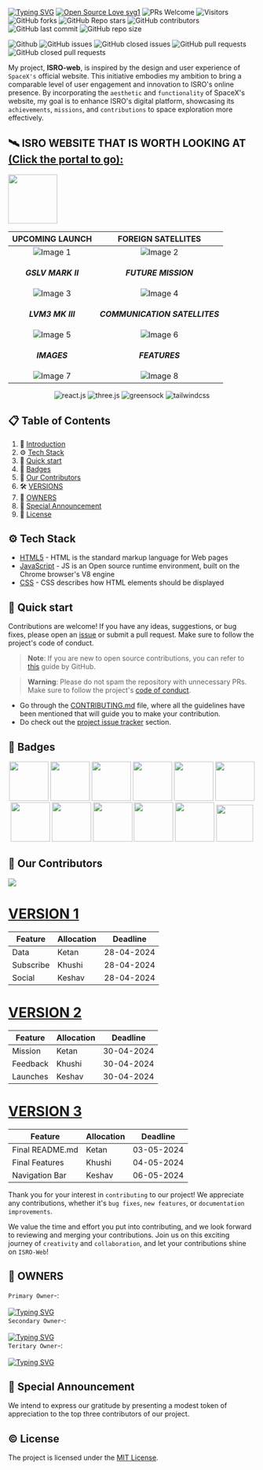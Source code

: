<a href="https://git.io/typing-svg"><img src="https://readme-typing-svg.demolab.com?font=Fira+Code&weight=600&size=43&pause=1000&random=false&width=950&height=80&lines=Indian+Space+Research+Organisation+%F0%9F%91%A8%E2%80%8D%F0%9F%9A%80" alt="Typing SVG" /></a>
[![Open Source Love svg1](https://badges.frapsoft.com/os/v1/open-source.svg?v=103)](https://github.com/ellerbrock/open-source-badges/)
![PRs Welcome](https://img.shields.io/badge/PRs-welcome-brightgreen.svg?style=flat)
![Visitors](https://api.visitorbadge.io/api/visitors?path=dakshsinghrathore%2FISRO-web%20&countColor=%23263759&style=flat)
![GitHub forks](https://img.shields.io/github/forks/Ketan2120/ISRO-web)
![GitHub Repo stars](https://img.shields.io/github/stars/ketan270/ISRO-web)
![GitHub contributors](https://img.shields.io/github/contributors/ketan270/ISRO-web)
![GitHub last commit](https://img.shields.io/github/last-commit/ketan270/ISRO-web)
![GitHub repo size](https://img.shields.io/github/repo-size/ketan270/ISRO-web)

![Github](https://img.shields.io/github/license/dakshsinghrathore/ISRO-web)
![GitHub issues](https://img.shields.io/github/issues/ketan270/ISRO-web)
![GitHub closed issues](https://img.shields.io/github/issues-closed-raw/ketan270/ISRO-web)
![GitHub pull requests](https://img.shields.io/github/issues-pr/ketan270/ISRO-web)
![GitHub closed pull requests](https://img.shields.io/github/issues-pr-closed/ketan270/ISRO-web)

<p> <a name="introduction"></a> 
<div align="center">

</div>

My project, **ISRO-web**, is inspired by the design and user experience of `SpaceX's` official website. This initiative embodies my ambition to bring a comparable level of user engagement and innovation to ISRO's online presence. By incorporating the `aesthetic` and `functionality` of SpaceX's website, my goal is to enhance ISRO's digital platform, showcasing its `achievements`, `missions`, and `contributions` to space exploration more effectively.


## 🛰️ ISRO WEBSITE THAT IS WORTH LOOKING AT <a href="" target="_blank">(Click the portal to go):</a><br>
  
  <a href="https://isro-website1.netlify.app/"><img id="portal" height="100" src="https://media.tenor.com/fWA2N8CPWEkAAAAi/sonic-mania.gif"></a>

</p>

| UPCOMING LAUNCH | FOREIGN SATELLITES |
|:-------:|:-------:|
| ![Image 1](https://github.com/ketan270/ISRO-web/assets/146920220/22e1f8d2-c9d7-4bc8-b5d3-bf3236fb70af) | ![Image 2](https://github.com/ketan270/ISRO-web/assets/146920220/6345a9f1-ea86-4553-8670-f72e5b3190bf) |
| <p align="center">***GSLV MARK II***</p> | <p align="center">***FUTURE MISSION***</p> |
| ![Image 3](https://github.com/ketan270/ISRO-web/assets/146920220/f755dfd6-3d77-4bb8-8ffc-4775db4ec543) | ![Image 4](https://github.com/ketan270/ISRO-web/assets/146920220/76001856-cb4c-478e-9c78-7320894a58c0) |
| <p align="center">***LVM3 MK III***</p> | <p align="center">***COMMUNICATION SATELLITES***</p> |
| ![Image 5](https://github.com/ketan270/ISRO-web/assets/146920220/d2d64fc2-9823-4f04-b35d-16080fc538eb) | ![Image 6](https://github.com/ketan270/ISRO-web/assets/146920220/acd88b05-1ad9-483c-90c2-00beb926a60a) |
| <p align="center">***IMAGES***</p> | <p align="center">***FEATURES***</p> |
| ![Image 7](https://github.com/ketan270/ISRO-web/assets/146920220/0e77ef5a-6a34-425e-a4df-b544b95a10b9) | ![Image 8](https://github.com/ketan270/ISRO-web/assets/146920220/5625f4b0-f9ac-4991-911f-bd4b436a4376) |


 <div align="center">
    <img src="https://img.shields.io/badge/-React_JS-black?style=for-the-badge&logoColor=white&logo=react&color=61DAFB" alt="react.js" />
    <img src="https://img.shields.io/badge/-Three_JS-black?style=for-the-badge&logoColor=white&logo=threedotjs&color=000000" alt="three.js" />
    <img src="https://img.shields.io/badge/-GSAP-black?style=for-the-badge&logoColor=white&logo=greensock&color=88CE02" alt="greensock" />
    <img src="https://img.shields.io/badge/-Tailwind_CSS-black?style=for-the-badge&logoColor=white&logo=tailwindcss&color=06B6D4" alt="tailwindcss" />
  </div>

## 📋 <a name="table">Table of Contents</a>

1. 🤖 [Introduction](#introduction)
2. ⚙️ [Tech Stack](#tech-stack)
3. 🚀 [Quick start](#quick-start)
4. 📛 [Badges](#badges)
5. 🤝 [Our Contributors](#contributors)
6. 🛠️ [VERSIONS](#version)
7. 🔑 [OWNERS](#owners)
8. 🎉 [Special Announcement](#announcement)
9. 📜 [License](#License)

## <a name="tech-stack">⚙️ Tech Stack</a>

- [HTML5](https://developer.mozilla.org/en-US/docs/Glossary/HTML5) - HTML is the standard markup language for Web pages
- [JavaScript](https://tc39.es/) - JS is an Open source runtime environment, built on the Chrome browser's V8 engine
- [CSS](https://developer.mozilla.org/en-US/docs/Web/CSS) - CSS describes how HTML elements should be displayed

## <a name="quick-start">🚀 Quick start</a> 

Contributions are welcome! If you have any ideas, suggestions, or bug fixes, please open an [issue](https://github.com/ketan270/ISRO-web/issues/new) or submit a pull request. Make sure to follow the project's code of conduct.

> **Note**: If you are new to open source contributions, you can refer to [this](https://opensource.guide/how-to-contribute/) guide by GitHub.

> **Warning**: Please do not spam the repository with unnecessary PRs. Make sure to follow the project's [code of conduct](/CODE_OF_CONDUCT.md).

- Go through the [CONTRIBUTING.md](https://github.com/ketan270/ISRO-web/blob/main/CONTRIBUTING.md) file, where all the guidelines have been mentioned that will guide you to make your contribution.
- Do check out the [project issue tracker](https://github.com/priyankarpal/ProjectsHut/issues) section.

##  <a name="badges">📛 Badges</a>  
      
<p align="center">
  
<img src="https://assets.holopin.io/eyJidWNrZXQiOiJob2xvcGluLWFzc2V0cyIsImtleSI6ImFzc2V0cy9jbDlmczZqdWgxNjI1ODA5bWkyNXAyNjRtbiIsImVkaXRzIjp7InJvdGF0ZSI6bnVsbH19" width="80px" height="80px"/>
<img src="https://assets.holopin.io/eyJidWNrZXQiOiJob2xvcGluLWFzc2V0cyIsImtleSI6ImFzc2V0cy9jbG16MW5neWQwMjM3bTN6am50c2V6Yng2IiwiZWRpdHMiOnsicm90YXRlIjpudWxsfX0=" width="80px" height="80px"/>
<img src="https://assets.holopin.io/hf2023levels/level0-blue-0-0-0.webp" width="80px" height="80px"/>
<img src="https://assets.holopin.io/hf2023levels/level1-blue-helmet-0-0.webp" width="80px" height="80px"/>
<img src="https://assets.holopin.io/hf2023levels/level2-blue-helmet-ducky-0.webp" width="80px" height="80px"/>
<img src="https://assets.holopin.io/hf2023levels/level3-blue-helmet-ducky-crocs.webp" width="80px" height="80px"/>
<img src="https://assets.holopin.io/hf2023levels/level4-blue-helmet-ducky-crocs-swarm.webp" width="80px" height="80px"/>

<img src="https://assets.holopin.io/eyJidWNrZXQiOiJob2xvcGluLWFzc2V0cyIsImtleSI6ImFzc2V0cy9jbG16ZXJwM3EzMDUwMGZsZHZ4d2JwZTdhIiwiZWRpdHMiOnsicm90YXRlIjpudWxsfX0=" width="80px" height="80px"/>
<img src="https://assets.holopin.io/eyJidWNrZXQiOiJob2xvcGluLWFzc2V0cyIsImtleSI6ImFzc2V0cy9jbG5leHg3dmUyMTcxOTN6amp0c2lvNXZqIiwiZWRpdHMiOnsicm90YXRlIjpudWxsfX0=" width="80px" height="80px"/>
<img src="https://assets.holopin.io/eyJidWNrZXQiOiJob2xvcGluLWFzc2V0cyIsImtleSI6ImFzc2V0cy9jbG15cWdyMGUwMjI1enV6amdxZmYwbmhsIiwiZWRpdHMiOnsicm90YXRlIjpudWxsfX0=" width="80px" height="80px"/>
<img src="https://assets.holopin.io/eyJidWNrZXQiOiJob2xvcGluLWFzc2V0cyIsImtleSI6ImFzc2V0cy9jbG16YzVpdWYxMDA0ODBma3V6dTBxYnpxOCIsImVkaXRzIjp7InJvdGF0ZSI6bnVsbH19" width="80px" height="80px"/>
<img src="https://dev-to-uploads.s3.amazonaws.com/uploads/badge/badge_image/206/ht-badge.png" width="75px" height="75px"/>

<br/>
</p>

##  <a name="contributors">🤝 Our Contributors</a>  



<div>
  <a href="https://github.com/ketan270/ISRO-web/graphs/contributors">
    <img src="https://contrib.rocks/image?repo=ketan270/ISRO-web" />
  </a>
</div>

# <a name="version" href="" target="_blank">VERSION 1</a>

<div align="left">

| Feature   | Allocation | Deadline     |
|-----------|------------|--------------|
| Data    | Ketan      | 28-04-2024   |
| Subscribe | Khushi     | 28-04-2024   |
| Social    | Keshav     | 28-04-2024   |

</div>

<div align="left">
  <h1><a href="" target="_blank">VERSION 2</a></h1>
</div>


<div align="leftt">

| Feature   | Allocation | Deadline     |
|-----------|------------|--------------|
| Mission     | Ketan      | 30-04-2024   |
| Feedback | Khushi     | 30-04-2024   |
| Launches    | Keshav     | 30-04-2024   |

</div>

<div align="left">
  <h1><a href="" target="_blank">VERSION 3</a></h1>
</div>


<div align="leftt">

| Feature   | Allocation | Deadline     |
|-----------|------------|--------------|
| Final README.md      | Ketan      | 03-05-2024   |
| Final Features | Khushi     | 04-05-2024   |
|  Navigation Bar   | Keshav     | 06-05-2024   |

</div>

Thank you for your interest in `contributing` to our project! We appreciate any contributions, whether it's `bug fixes`, `new features`, or `documentation improvements`.

We value the time and effort you put into contributing, and we look forward to reviewing and merging your contributions. Join us on this exciting journey of `creativity` and `collaboration`, and let your contributions shine on `ISRO-Web`!

## <a name="owners">🔑 OWNERS</a> 

`Primary Owner`-: </br> </br>   <a href="https://git.io/typing-svg"><img src="https://readme-typing-svg.demolab.com?font=Pacifico&size=30&pause=1000&random=false&width=500&height=51&lines=Ketan+Sharma" alt="Typing SVG" /></a> </br>
`Secondary Owner`-: </br> </br>  <a href="https://git.io/typing-svg"><img src="https://readme-typing-svg.demolab.com?font=Pacifico&size=30&pause=1000&random=false&width=500&height=51&lines=Khushi" alt="Typing SVG" /></a>  </br> 
`Teritary Owner`-: </br> </br>  <a href="https://git.io/typing-svg"><img src="https://readme-typing-svg.demolab.com?font=Pacifico&size=30&pause=1000&random=false&width=500&height=51&lines=Keshav+Bareja" alt="Typing SVG" /></a> 
##  <a name="announcement">🎉 Special Announcement</a> 

We intend to express our gratitude by presenting a modest token of appreciation to the top three contributors of our project.


## <a name="License">©️ License</a>

The project is licensed under the [MIT License](https://github.com/ketan270/ISRO-web?tab=MIT-1-ov-file#readme).
